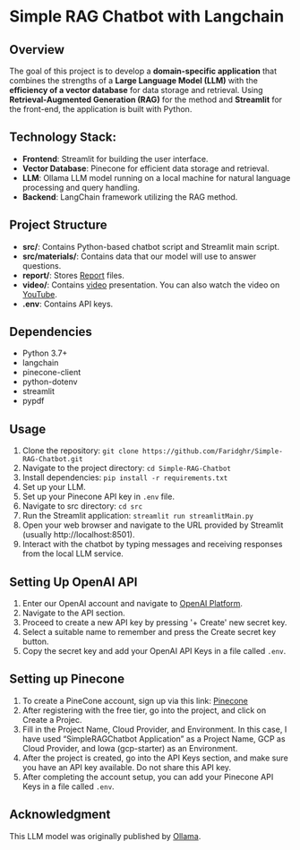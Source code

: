 # Simple RAG Chatbot with Langchain

## Overview
The goal of this project is to develop a **domain-specific application** that combines the strengths of a **Large Language Model (LLM)** with the **efficiency of a vector database** for data storage and retrieval. Using **Retrieval-Augmented Generation (RAG)** for the method and **Streamlit** for the front-end, the application is built with Python.

## Technology Stack:
- **Frontend**: Streamlit for building the user interface.
- **Vector Database**: Pinecone for efficient data storage and retrieval. 
- **LLM**: Ollama LLM model running on a local machine for natural language processing and query handling.
- **Backend**: LangChain framework utilizing the RAG method.

## Project Structure
- **src/**: Contains Python-based chatbot script and Streamlit main script.
- **src/materials/**: Contains data that our model will use to answer questions.
- **report/**: Stores [Report](report) files.
- **video/**: Contains [video](video) presentation. You can also watch the video on [YouTube]().
- **.env**: Contains API keys.

## Dependencies
- Python 3.7+
- langchain
- pinecone-client
- python-dotenv
- streamlit
- pypdf

## Usage
1. Clone the repository: `git clone https://github.com/Faridghr/Simple-RAG-Chatbot.git`
2. Navigate to the project directory: `cd Simple-RAG-Chatbot`
3. Install dependencies: `pip install -r requirements.txt`
4. Set up your LLM.
5. Set up your Pinecone API key in `.env` file.
5. Navigate to src directory: `cd src`
6. Run the Streamlit application: `streamlit run streamlitMain.py`
7. Open your web browser and navigate to the URL provided by Streamlit (usually http://localhost:8501).
8. Interact with the chatbot by typing messages and receiving responses from the local LLM service.

## Setting Up OpenAI API
1. Enter our OpenAI account and navigate to [OpenAI Platform](https://platform.openai.com/apps). 
2. Navigate to the API section.
3. Proceed to create a new API key by pressing '+ Create' new secret key.
4. Select a suitable name to remember and press the Create secret key button.
5. Copy the secret key and add your OpenAI API Keys in a file called `.env`.

## Setting up Pinecone
1. To create a PineCone account, sign up via this link: [Pinecone](https://www.pinecone.io/)
2. After registering with the free tier, go into the project, and click on Create a Projec.
3. Fill in the Project Name, Cloud Provider, and Environment. In this case, I have used “SimpleRAGChatbot Application” as a Project Name, GCP as Cloud Provider, and Iowa (gcp-starter) as an Environment.
4. After the project is created, go into the API Keys section, and make sure you have an API key available. Do not share this API key.
5. After completing the account setup, you can add your Pinecone API Keys in a file called `.env`.

## Acknowledgment
This LLM model was originally published by [Ollama](https://github.com/ollama/ollama).

